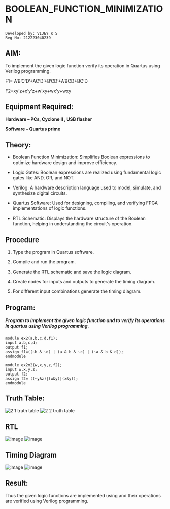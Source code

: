 # BOOLEAN_FUNCTION_MINIMIZATION

```
Developed by: VIJEY K S
Reg No: 212223040239
```

## **AIM:**
To implement the given logic function verify its operation in Quartus using Verilog programming.

F1= A’B’C’D’+AC’D’+B’CD’+A’BCD+BC’D 

F2=xy’z+x’y’z+w’xy+wx’y+wxy

## **Equipment Required:**

**Hardware – PCs, Cyclone II , USB flasher**

**Software – Quartus prime**

## **Theory**:
* Boolean Function Minimization:
Simplifies Boolean expressions to optimize hardware design and improve efficiency.

* Logic Gates:
Boolean expressions are realized using fundamental logic gates like AND, OR, and NOT.

* Verilog:
A hardware description language used to model, simulate, and synthesize digital circuits.

* Quartus Software:
Used for designing, compiling, and verifying FPGA implementations of logic functions.

* RTL Schematic:
Displays the hardware structure of the Boolean function, helping in understanding the circuit's operation.


## **Procedure**

1.	Type the program in Quartus software.

2.	Compile and run the program.

3.	Generate the RTL schematic and save the logic diagram.

4.	Create nodes for inputs and outputs to generate the timing diagram.

5.	For different input combinations generate the timing diagram.


## **Program:**

##### Program to implement the given logic function and to verify its operations in quartus using Verilog programming. 

```
module ex2(a,b,c,d,f1);
input a,b,c,d;
output f1;
assign f1=((~b & ~d) | (a & b & ~c) | (~a & b & d));
endmodule
```

```
module ex2m2(w,x,y,z,f2);
input w,x,y,z;
output f2;
assign f2= ((~y&z)|(w&y)|(x&y));
endmodule
```



## **Truth Table:**

![2 1 truth table](https://github.com/user-attachments/assets/6a3f7a61-4175-4183-bb22-e91ce1e5bfea)
![2 2 truth table](https://github.com/user-attachments/assets/a94b9962-e99c-4028-a265-5c906cca8121)


## **RTL**
![image](https://github.com/user-attachments/assets/0b616916-2bcd-4b3f-b204-8ee8d662b71d)
![image](https://github.com/user-attachments/assets/94112fb2-d4d7-41d2-a6e8-1385670fe380)


## **Timing Diagram**
![image](https://github.com/user-attachments/assets/5c2f70fe-3c62-474a-a2a5-f4a59318c48f)
![image](https://github.com/user-attachments/assets/bab2bc55-4617-46aa-8786-fbb0f76f4c24)


## **Result:**

Thus the given logic functions are implemented using and their operations are verified using Verilog programming.

